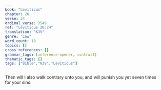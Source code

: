 ```yaml
---
book: "Leviticus"
chapter: 26
verse: 24
ordinal_verse: 3549
ref: "Leviticus 26:24"
translation: "KJV"
genre: "Law"
word_count: 18
topics: []
cross_references: []
grammar_tags: [inference-opener, contrast]
thematic_tags: []
tags: ["Bible","KJV","Leviticus"]
---
```

Then will I also walk contrary unto you, and will punish you yet seven times for your sins.

